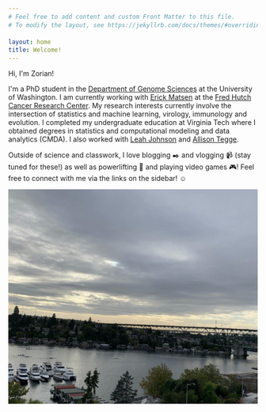 ```yaml
---
# Feel free to add content and custom Front Matter to this file.
# To modify the layout, see https://jekyllrb.com/docs/themes/#overriding-theme-defaults

layout: home
title: Welcome!
---
```


Hi, I'm Zorian!

I'm a PhD student in the [Department of Genome Sciences](https://www.gs.washington.edu) at the University of Washington.
I am currently working with [Erick Matsen](https://matsen.fredhutch.org) at the [Fred Hutch Cancer Research Center](https://www.fredhutch.org/en.html).
My research interests currently involve the intersection of statistics and machine learning, virology, immunology and evolution.
I completed my undergraduate education at Virginia Tech where I obtained degrees in statistics and computational modeling and data analytics (CMDA). I also worked with [Leah Johnson](http://leah.johnson-gramacy.com/QED/) and [Allison Tegge](https://www.stat.vt.edu/people/stat-faculty/tegge-allison.html).


Outside of science and classwork, I love blogging :black_nib: and vlogging :video_camera: (stay tuned for these!) as well as powerlifting :muscle: and playing video games :video_game:!
Feel free to connect with me via the links on the sidebar! :relaxed:

![foege](files/foege.jpeg)

